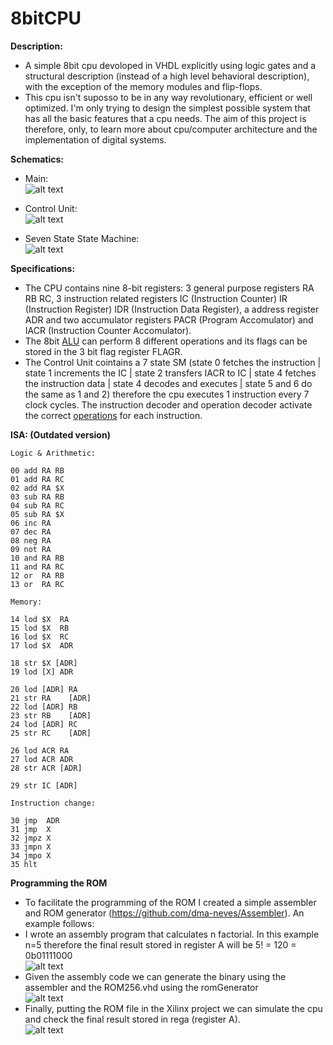 # 8bitCPU

**Description:**
  - A simple 8bit cpu devoloped in VHDL explicitly using logic gates and a structural description (instead of a high level behavioral description), with the exception of the memory modules and flip-flops.
  - This cpu isn't suposso to be in any way revolutionary, efficient or well optimized. I'm only trying to design the simplest possible system that has all the basic features that a cpu needs. The aim of this project is therefore, only, to learn more about cpu/computer architecture and the implementation of digital systems.

**Schematics:**
  - Main:
  <br/>![alt text](https://github.com/dma-neves/8bitCPU/blob/main/other/diagrams/cpu.png)

  - Control Unit:
  <br/>![alt text](https://github.com/dma-neves/8bitCPU/blob/main/other/diagrams/CU.png)
  
  - Seven State State Machine:
  </br>![alt text](https://github.com/dma-neves/8bitCPU/blob/main/other/diagrams/seven_state_sm.png)

**Specifications:**
  - The CPU contains nine 8-bit registers: 3 general purpose registers RA RB RC, 3 instruction related registers IC (Instruction Counter) IR (Instruction Register) IDR (Instruction Data Register), a address register ADR and two accumulator registers PACR (Program Accomulator) and IACR (Instruction Counter Accomulator).
  - The 8bit [ALU](https://github.com/dma-neves/VHDL_ALU) can perform 8 different operations and its flags can be stored in the 3 bit flag register FLAGR.
  - The Control Unit cointains a 7 state SM (state 0 fetches the instruction | state 1 increments the IC | state 2 transfers IACR to IC | state 4 fetches the instruction data | state 4 decodes and executes | state 5 and 6 do the same as 1 and 2) therefore the cpu executes 1 instruction every 7 clock cycles. The instruction decoder and operation decoder activate the correct [operations](https://github.com/dma-neves/8bitCPU/blob/main/other/instruction_outputs/instructionOutputs.txt) for each instruction.
  
**ISA: (Outdated version)**

	Logic & Arithmetic:

	00 add RA RB
	01 add RA RC
	02 add RA $X
	03 sub RA RB
	04 sub RA RC
	05 sub RA $X
	06 inc RA
	07 dec RA
	08 neg RA
	09 not RA
	10 and RA RB
	11 and RA RC
	12 or  RA RB
	13 or  RA RC

	Memory:

	14 lod $X  RA 
	15 lod $X  RB
	16 lod $X  RC
	17 lod $X  ADR

	18 str $X [ADR]
	19 lod [X] ADR

	20 lod [ADR] RA
	21 str RA    [ADR]
	22 lod [ADR] RB
	23 str RB    [ADR]
	24 lod [ADR] RC
	25 str RC    [ADR]

	26 lod ACR RA
	27 lod ACR ADR
	28 str ACR [ADR]

	29 str IC [ADR]

	Instruction change:

	30 jmp  ADR
	31 jmp  X
	32 jmpz X
	33 jmpn X
	34 jmpo X
	35 hlt


**Programming the ROM**
  - To facilitate the programming of the ROM I created a simple assembler and ROM generator (https://github.com/dma-neves/Assembler). An example follows:
  - I wrote an assembly program that calculates n factorial. In this example n=5 therefore the final result stored in register A will be 5! = 120 = 0b01111000
  <br/>![alt text](https://github.com/dma-neves/8bitCPU/blob/main/other/example/factorialProgram.png)
  - Given the assembly code we can generate the binary using the assembler and the ROM256.vhd using the romGenerator
  <br/>![alt text](https://github.com/dma-neves/8bitCPU/blob/main/other/example/factorialBinary.png)
  - Finally, putting the ROM file in the Xilinx project we can simulate the cpu and check the final result stored in rega (register A).
  <br/>![alt text](https://github.com/dma-neves/8bitCPU/blob/main/other/example/factorialSimultedResult.png)
